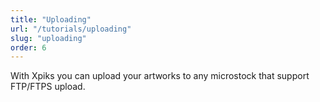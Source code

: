 ```yaml
---
title: "Uploading"
url: "/tutorials/uploading"
slug: "uploading"
order: 6
---
```


With Xpiks you can upload your artworks to any microstock that support FTP/FTPS upload.
